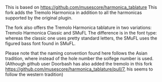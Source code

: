 This is based on https://github.com/musescore/harmonica_tablature
This fork adds the Tremolo Harmonica in addition to all the harmonicas supported by the original plugin.

The fork also offers the Tremolo Harmonica tablature in two variations: Tremolo Harmonica Classic and SMuFL
The difference is in the font type: whereas the classic one uses pretty standard letters, the SMuFL uses the figured bass font found in SMuFL.

Please note that the naming convention found here follows the Asian tradition, where instead of the hole number the solfege number is used.
(Although github user Doorbash has also added the tremolo in this fork https://github.com/musescore/harmonica_tablature/pull/7, his seems to follow the western tradition)
